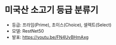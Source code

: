 # 미국산 소고기 등급 분류기
- 등급: 프라임(Prime), 초이스(Choice), 셀렉트(Select)<br>
- 모델: RestNet50
- 발표: https://youtu.be/FN4UvBHmAxg
